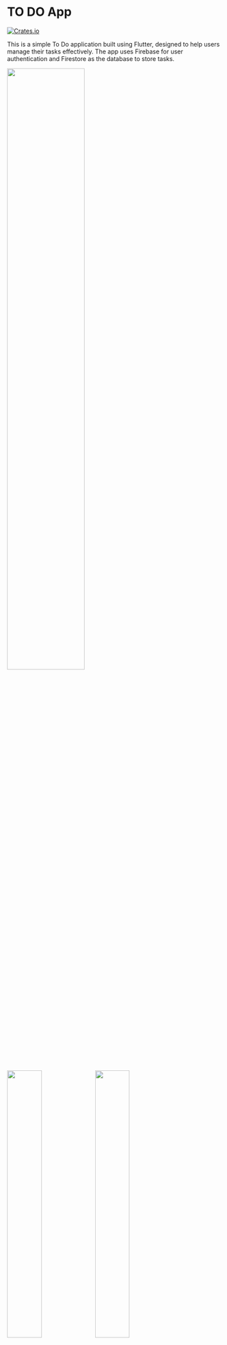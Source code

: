 # TO DO App

[![Crates.io](https://img.shields.io/crates/l/rustc-serialize.svg?maxAge=2592000)]()

This is a simple To Do application built using Flutter, designed to help users manage their tasks effectively. The app uses Firebase for user authentication and Firestore as the database to store tasks.

<img width="60%" src="https://github.com/user-attachments/assets/5293d8c5-3ca2-4e1d-873f-efba582edfc1"/>

<img width="40%" src="https://github.com/user-attachments/assets/14f54d6f-6df0-44d6-9d2c-900a6ecad4b8"/>
<img width="40%" src="https://github.com/user-attachments/assets/554cdd12-3cb7-4de2-97ba-e988235e37ac"/>
<img width="40%" src="https://github.com/user-attachments/assets/bedd6ce3-9a4d-4bd6-8b6d-ffdb477cc9a4"/>
<img width="40%" src="https://github.com/user-attachments/assets/9049d5bf-9a0f-4c43-9ea9-5f2c15a69b1a"/>
<img width="40%" src="https://github.com/user-attachments/assets/00fa5345-ae00-4ea7-a7fc-7395c6191b8d"/>
<img width="40%" src="https://github.com/user-attachments/assets/be4bc26c-0d70-494b-8b67-d29a8cd83b1d"/>
<img width="40%" src="https://github.com/user-attachments/assets/cf7f2857-6945-4019-a92c-0e71cc30038a"/>
<img width="40%" src="https://github.com/user-attachments/assets/b14b418f-1ee5-416b-9719-2db17d7337f0"/>
<img width="40%" src="https://github.com/user-attachments/assets/9db6ca79-8065-4fef-a540-76508d57d9a3"/>
<img width="40%" src="https://github.com/user-attachments/assets/b86b6e09-7c00-43f3-bb04-dea9284125fb"/>
<img width="40%" src="https://github.com/user-attachments/assets/7edd8eec-3659-421e-9154-013836c4b171"/>
<img width="40%" src="https://github.com/user-attachments/assets/56cde504-0124-4dac-88ad-2fb4dc67ac92"/>
<img width="40%" src="https://github.com/user-attachments/assets/b2512112-936b-4f76-a7d4-192a9d77f8df"/>
<img width="40%" src="https://github.com/user-attachments/assets/85b904c5-1efb-4f29-92f7-957e17cb644d"/>
<img width="40%" src="https://github.com/user-attachments/assets/c0bd1e63-c7d5-4fbf-9d58-45bff28d67c1"/>
<img width="40%" src="https://github.com/user-attachments/assets/e4008e7e-4bd4-4089-9bbf-05ba39de87fd"/>
<img width="40%" src="https://github.com/user-attachments/assets/74c4c8fb-9a2d-4616-949e-233ba7924d32"/>
<img width="40%" src="https://github.com/user-attachments/assets/00c36504-656f-4162-b234-3ed02bf563a3"/>
<img width="40%" src="https://github.com/user-attachments/assets/8452fd10-2830-48e5-a815-65ad3aaa14f1"/>
<img width="40%" src="https://github.com/user-attachments/assets/63fbb73f-d21a-41e0-a70d-dc0284ef7471"/>

# Features

User Authentication: Sign up and log in using Firebase Authentication.

Create Tasks: Add new tasks with titles and descriptions.

Update Tasks: Edit existing tasks to reflect changes.

Delete Tasks: Remove tasks from the list.

Real-time Updates: Tasks are updated in real-time using Firestore.

# Technologies Used

Flutter: A UI toolkit for building natively compiled applications for mobile.

Firebase: A platform that provides various services including authentication and real-time database.

Firebase Authentication: For user sign-up and login.

Cloud Firestore: For storing tasks.

# Getting Started

# Prerequisites

Flutter SDK installed on your machine.

An active Firebase project with Firestore and Authentication enabled.
